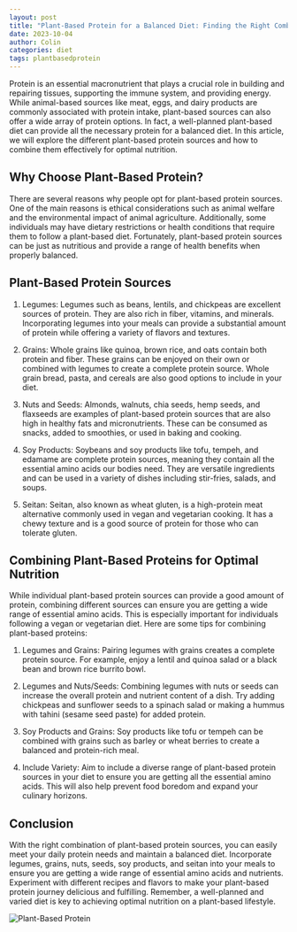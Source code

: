 ```yaml
---
layout: post
title: "Plant-Based Protein for a Balanced Diet: Finding the Right Combination"
date: 2023-10-04
author: Colin
categories: diet
tags: plantbasedprotein
---
```


Protein is an essential macronutrient that plays a crucial role in building and repairing tissues, supporting the immune system, and providing energy. While animal-based sources like meat, eggs, and dairy products are commonly associated with protein intake, plant-based sources can also offer a wide array of protein options. In fact, a well-planned plant-based diet can provide all the necessary protein for a balanced diet. In this article, we will explore the different plant-based protein sources and how to combine them effectively for optimal nutrition.

## Why Choose Plant-Based Protein?

There are several reasons why people opt for plant-based protein sources. One of the main reasons is ethical considerations such as animal welfare and the environmental impact of animal agriculture. Additionally, some individuals may have dietary restrictions or health conditions that require them to follow a plant-based diet. Fortunately, plant-based protein sources can be just as nutritious and provide a range of health benefits when properly balanced.

## Plant-Based Protein Sources

1. Legumes: Legumes such as beans, lentils, and chickpeas are excellent sources of protein. They are also rich in fiber, vitamins, and minerals. Incorporating legumes into your meals can provide a substantial amount of protein while offering a variety of flavors and textures.

2. Grains: Whole grains like quinoa, brown rice, and oats contain both protein and fiber. These grains can be enjoyed on their own or combined with legumes to create a complete protein source. Whole grain bread, pasta, and cereals are also good options to include in your diet.

3. Nuts and Seeds: Almonds, walnuts, chia seeds, hemp seeds, and flaxseeds are examples of plant-based protein sources that are also high in healthy fats and micronutrients. These can be consumed as snacks, added to smoothies, or used in baking and cooking.

4. Soy Products: Soybeans and soy products like tofu, tempeh, and edamame are complete protein sources, meaning they contain all the essential amino acids our bodies need. They are versatile ingredients and can be used in a variety of dishes including stir-fries, salads, and soups.

5. Seitan: Seitan, also known as wheat gluten, is a high-protein meat alternative commonly used in vegan and vegetarian cooking. It has a chewy texture and is a good source of protein for those who can tolerate gluten.

## Combining Plant-Based Proteins for Optimal Nutrition

While individual plant-based protein sources can provide a good amount of protein, combining different sources can ensure you are getting a wide range of essential amino acids. This is especially important for individuals following a vegan or vegetarian diet. Here are some tips for combining plant-based proteins:

1. Legumes and Grains: Pairing legumes with grains creates a complete protein source. For example, enjoy a lentil and quinoa salad or a black bean and brown rice burrito bowl.

2. Legumes and Nuts/Seeds: Combining legumes with nuts or seeds can increase the overall protein and nutrient content of a dish. Try adding chickpeas and sunflower seeds to a spinach salad or making a hummus with tahini (sesame seed paste) for added protein.

3. Soy Products and Grains: Soy products like tofu or tempeh can be combined with grains such as barley or wheat berries to create a balanced and protein-rich meal.

4. Include Variety: Aim to include a diverse range of plant-based protein sources in your diet to ensure you are getting all the essential amino acids. This will also help prevent food boredom and expand your culinary horizons.

## Conclusion

With the right combination of plant-based protein sources, you can easily meet your daily protein needs and maintain a balanced diet. Incorporate legumes, grains, nuts, seeds, soy products, and seitan into your meals to ensure you are getting a wide range of essential amino acids and nutrients. Experiment with different recipes and flavors to make your plant-based protein journey delicious and fulfilling. Remember, a well-planned and varied diet is key to achieving optimal nutrition on a plant-based lifestyle.

![Plant-Based Protein](https://source.unsplash.com/1600x900/?plant-based-protein)